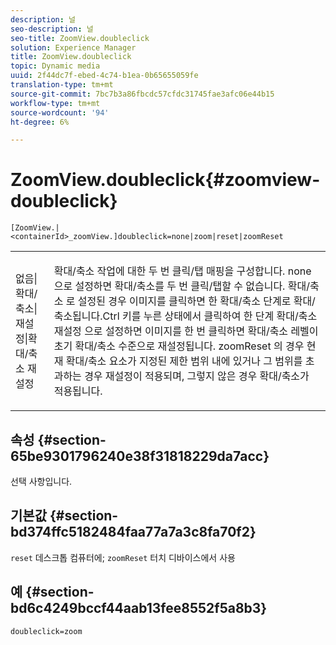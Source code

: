 ```yaml
---
description: 널
seo-description: 널
seo-title: ZoomView.doubleclick
solution: Experience Manager
title: ZoomView.doubleclick
topic: Dynamic media
uuid: 2f44dc7f-ebed-4c74-b1ea-0b65655059fe
translation-type: tm+mt
source-git-commit: 7bc7b3a86fbcdc57cfdc31745fae3afc06e44b15
workflow-type: tm+mt
source-wordcount: '94'
ht-degree: 6%

---
```



# ZoomView.doubleclick{#zoomview-doubleclick}

`[ZoomView.|<containerId>_zoomView.]doubleclick=none|zoom|reset|zoomReset`

<table id="table_E314540D347D47699C04EB80D20C0721"> 
 <tbody> 
  <tr> 
   <td colname="col1"> <p> <span class="codeph"> 없음|확대/축소|재설정|확대/축소 재설정  </span> </p> </td> 
   <td colname="col2"> <p> 확대/축소 작업에 대한 두 번 클릭/탭 매핑을 구성합니다. <span class="codeph"> none </span>으로 설정하면 확대/축소를 두 번 클릭/탭할 수 없습니다. <span class="codeph"> 확대/축소 </span>로 설정된 경우 이미지를 클릭하면 한 확대/축소 단계로 확대/축소됩니다.Ctrl 키를 누른 상태에서 클릭하여 한 단계 확대/축소 <span class="codeph"> 재설정 </span>으로 설정하면 이미지를 한 번 클릭하면 확대/축소 레벨이 초기 확대/축소 수준으로 재설정됩니다. <span class="codeph"> zoomReset </span>의 경우 현재 확대/축소 요소가 지정된 제한 범위 내에 있거나 그 범위를 초과하는 경우 재설정이 적용되며, 그렇지 않은 경우 확대/축소가 적용됩니다. </p> </td> 
  </tr> 
 </tbody> 
</table>

## 속성 {#section-65be9301796240e38f31818229da7acc}

선택 사항입니다.

## 기본값 {#section-bd374ffc5182484faa77a7a3c8fa70f2}

`reset` 데스크톱 컴퓨터에; `zoomReset` 터치 디바이스에서 사용

## 예 {#section-bd6c4249bccf44aab13fee8552f5a8b3}

`doubleclick=zoom`
